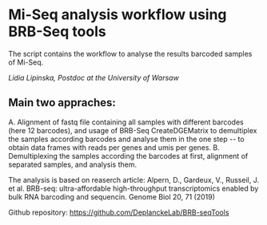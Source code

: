# Mi-Seq analysis workflow using BRB-Seq tools
The script contains the workflow to analyse the results barcoded samples of Mi-Seq.

*Lidia Lipinska, Postdoc at the University of Warsaw*

## Main two appraches:
   A. Alignment of fastq file containing all samples with different barcodes (here 12 barcodes), and usage of BRB-Seq CreateDGEMatrix to demultiplex the samples according barcodes and analyse them in the one step -- to obtain data frames with reads per genes and umis per genes.
   B. Demultiplexing the samples according the barcodes at first, alignment of separated samples, and analysis them.
   
   
The analysis is based on reaserch article: Alpern, D., Gardeux, V., Russeil, J. et al. BRB-seq: ultra-affordable high-throughput transcriptomics enabled by bulk RNA barcoding and sequencin. Genome Biol 20, 71 (2019)

Github repository: https://github.com/DeplanckeLab/BRB-seqTools
